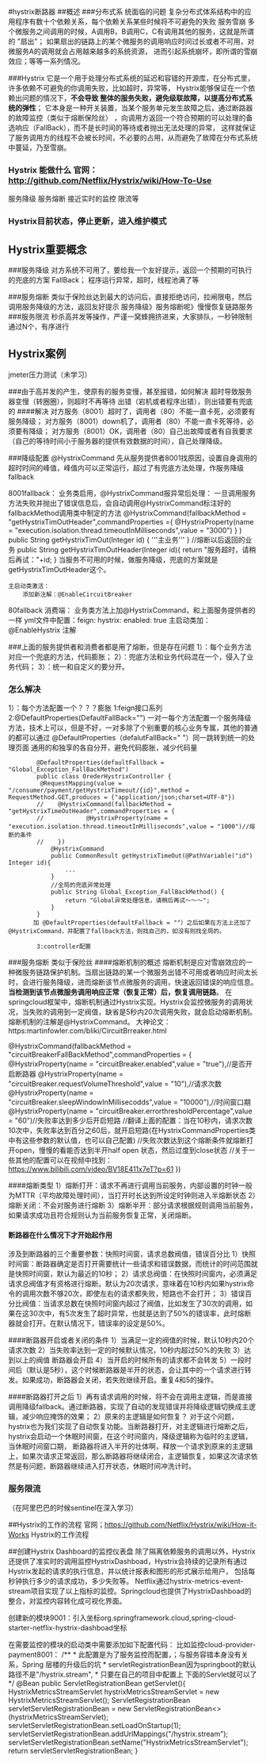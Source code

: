 #hystrix断路器
##概述
###分布式系 统面临的问题
复杂分布式体系结构中的应用程序有数十个依赖关系，每个依赖关系某些时候将不可避免的失败
服务雪崩
多个微服务之间调用的时候，A调用B，B调用C，C有调用其他的服务，这就是所谓的
"扇出"；
如果扇出的链路上的某个微服务的调用响应时间过长或者不可用，对微服务A的调用就会占用越来越多的系统资源，
进而引起系统崩坏，即所谓的雪崩效应；等等一系列情况。

###Hystrix
它是一个用于处理分布式系统的延迟和容错的开源库，在分布式里，许多依赖不可避免的你调用失败，比如超时，异常等，
Hystrix能够保证在一个依赖出问题的情况下，**不会导致
整体的服务失败，避免级联故障，以提高分布式系统的弹性**；
它本身是一种开关装置，当某个服务单元发生故障之后，通过断路器的故障监控（类似于熔断保险丝）
，向调用方返回一个符合预期的可以处理的备选响应（FallBack），而不是长时间的等待或者抛出无法处理的异常，
这样就保证了服务调用方的线程不会被长时间，不必要的占用，从而避免了故障在分布式系统中蔓延，乃至雪崩。
### Hystrix 能做什么 官网：http://github.com/Netflix/Hystrix/wiki/How-To-Use
服务降级
服务熔断
接近实时的监控
限流等
### Hystrix目前状态，停止更新，进入维护模式

## Hystrix重要概念
###服务降级
对方系统不可用了，要给我一个友好提示，返回一个预期的可执行的兜底的方案 FallBack；
程序运行异常，超时，线程池满了等

###服务熔断
类似于保险丝达到最大的访问后，直接拒绝访问，拉闸限电，然后调用服务降级的方法，返回友好提示
服务降级》服务熔断呢》慢慢恢复链路服务
###服务限流
秒杀高并发等操作，严谨一窝蜂拥挤进来，大家排队，一秒钟限制通过N个，有序进行

## Hystrix案例

jmeter压力测试（未学习）

###由于高并发的产生，使原有的服务变慢，甚至报错，如何解决
超时导致服务器变慢（转圈圈），则超时不再等待
出错（宕机或者程序出错），则出错要有兜底的
####解决
对方服务（8001）超时了，调用者（80）不能一直卡死，必须要有服务降级；
对方服务（8001）down机了，调用者（80）不能一直卡死等待，必须要有降级；
对方服务（8001）OK，调用者（80）自己出故障或者有自我要求（自己的等待时间小于服务器的提供有效数据的时间），自己处理降级。


###降级配置
@HystrixCommand
先从服务提供者8001找原因，设置自身调用的超时时间的峰值，峰值内可以正常运行，超过了有兜底方法处理，作服务降级fallback

8001fallback：
    业务类启用，@HystrixCommand报异常后处理：
        一旦调用服务方法失败并抛出了错误信息后，会自动调用@HystrixCommand标注好的fallbackMethod调用类中制定的方法
       @HystrixCommand(fallbackMethod = "getHystrixTimOutHeader",commandProperties ={
                   @HystrixProperty(name = "execution.isolation.thread.timeoutInMilliseconds",value = "3000")
           } )
           public String getHystrixTimOut(Integer id) {
           '''主业务'''
           }
           //熔断以后返回的业务
           public String getHystrixTimOutHeader(Integer id){
                   return "服务超时，请稍后再试："+id;
               }
           当服务不可用的时候，做服务降级，兜底的方案就是getHystrixTimOutHeader这个。
       
    主启动类激活：
        添加新注解：@EnableCircuitBreaker

80fallback 消费端：
    业务类方法上加@HystrixCommand，和上面服务提供者的一样
    yml文件中配置：feign:
                     hystrix:
                         enabled: true
    主启动类加：@EnableHystrix 注解
    


###上面的服务提供者和消费者都是用了熔断，但是存在问题
1）：每个业务方法对应一个兜底的方法，代码膨胀；
2）：兜底方法和业务代码混在一个，侵入了业务代码；
3）：统一和自定义的要分开。
### 怎么解决
1）：每个方法配置一个？？？膨胀
            1:feign接口系列
            2:@DefaultProperties(DefaultFallBack="")
                    一对一每个方法配置一个服务降级方法，技术上可以，但是不好，一对多除了个别重要的核心业务专属，其他的普通的都可以通过
                    @DefaultProperties（defalutFallBack=" "）同一跳转到统一的处理页面
              通用的和独享的各自分开，避免代码膨胀，减少代码量
           
            @DefaultProperties(defaultFallback = "Global_Exception_FallBackMethod")
            public class OrederHystrixController {
             @RequestMapping(value = "/consumer/payment/getHystrixTimeout/{id}",method = RequestMethod.GET,produces = {"application/json;charset=UTF-8"})
            //    @HystrixCommand(fallbackMethod = "getHystrixTimeOutHeader",commandProperties = {
            //            @HystrixProperty(name = "execution.isolation.thread.timeoutInMilliseconds",value = "1000")//熔断的条件
            //    })
                @HystrixCommand
                public CommonResult getHystrixTimeOut(@PathVariable("id") Integer id){
                    ...
                }
                //全局的兜底异常处理
                public String Global_Exception_FallBackMethod() {
                    return "Global异常处理信息，请稍后再试～～～";
                }
            }
           加 @DefaultProperties(defaultFallback = ""）之后如果在方法上还加了@HystrixCommand，并配置了fallback方法，则找自己的，如没有则找全局的。

            3:controller配置

###服务熔断
类似于保险丝
####熔断机制的概述
熔断机制是应对雪崩效应的一种微服务链路保护机制。当扇出链路的某一个微服务出错不可用或者响应时间太长时，会进行服务降级，进而熔断该节点微服务的调用，快速返回错误的响应信息。
**当检测到该节点微服务调用响应正常（恢复正常）后，恢复调用链路**。
在springcloud框架中，熔断机制通过Hystrix实现。Hystrix会监控微服务的调用状况，当失败的调用到一定阀值，缺省是5秒内20次调用失败，就会启动熔断机制。熔断机制的注解是@HystrixCommand。
大神论文：https:martinfowler.com/bliki/CircuitBrreaker.html


  @HystrixCommand(fallbackMethod = "circuitBreakerFallBackMethod",commandProperties = {
            @HystrixProperty(name = "circuitBreaker.enabled",value = "true"),//是否开启断路器
            @HystrixProperty(name = "circuitBreaker.requestVolumeThreshold",value = "10"),//请求次数
            @HystrixProperty(name = "circuitBreaker.sleepWindowInMillisecodds",value = "10000"),//时间窗口期
            @HystrixProperty(name = "circuitBreaker.errorthresholdPercentage",value = "60")//失败率达到多少后开启短路
            //翻译上面的配置：当在10秒内，请求次数10次中，失败率达到百分之60后，就开启短路(在HystrixCommandProperties类中有这些参数的默认值，也可以自己配置)
            //失败次数达到这个熔断条件就熔断打开open，慢慢的看能否达到半开half open 状态，然后过度到close状态
    //关于一些其他的配置可以在视频中找到：https://www.bilibili.com/video/BV18E411x7eT?p=61
    })
    
####熔断类型
1）熔断打开：请求不再进行调用当前服务，内部设置的时钟一般为MTTR（平均故障处理时间），当打开时长达到所设定时钟则进入半熔断状态
2）熔断关闭：不会对服务进行熔断
3）熔断半开：部分请求根据规则调用当前服务，如果请求成功且符合规则认为当前服务恢复正常，关闭熔断。
#### 断路器在什么情况下才开始起作用
涉及到断路器的三个重要参数：快照时间窗，请求总数阀值，错误百分比
1）快照时间窗：断路器确定是否打开需要统计一些请求和错误数据，而统计的时间范围就是快照时间窗，默认为最近的10秒；
2）请求总阀值：在快照时间窗内，必须满足请求总阀值才有资格进行熔断。默认为20次请求，意味着在10秒内如果hystrix命令的调用次数不够20次，即使左右的请求都失败，短路也不会打开；
3）错误百分比阀值：当请求总数在快照时间窗内超过了阀值，比如发生了30次的调用，如果在这30次中，有5次发生了超时异常，也就是达到了50%的错误率，此时熔断器就会打开。在默认情况下，错误率的设定是50%。

####断路器开启或者关闭的条件
1）当满足一定的阀值的时候，默认10秒内20个请求次数
2）当失败率达到一定的时候默认情况，10秒内超过50%的失败
3）达到以上的阀值 断路器会开启
4）当开启的时候所有的请求都不会转发
5）一段时间后（默认是5秒），这个时候断路器是半开的状态，会让其中的一个请求进行转发。如果成功，断路器会关闭，若失败继续开启。重复4和5的操作。

####断路器打开之后
1）再有请求调用的时候，将不会在调用主逻辑，而是直接调用降级fallback。通过断路器，实现了自动的发现错误并将降级逻辑切换成主逻辑，减少响应掩饰的效果；
2）原来的主逻辑是如何恢复？
  对于这个问题，hystrix也为我们实现了自动恢复功能。当断路器打开，对主逻辑进行熔断之后，hystrix会启动一个休眠时间窗，在这个时间窗内，降级逻辑称为临时的主逻辑，当休眠时间窗口期，
  断路器将进入半开的壮体啊，释放一个请求到原来的主逻辑上，如果次请求正常返回，那么断路器将继续闭合，主逻辑恢复，如果这次请求依然是有问题，断路器继续进入打开状态，休眠时间冲洗计时。
  
### 服务限流
（在阿里巴巴的时候sentinel在深入学习）

##Hystrix的工作的流程
官网；https://github.com/Netflix/Hystrix/wiki/How-it-Works
Hystrix的工作流程

##创建Hystrix Dashboard的监控仪表盘
除了隔离依赖服务的调用以外，Hystrix还提供了准实时的调用监控HystrixDashboad，Hystrix会持续的记录所有通过Hystrix发起的请求的执行信息，并以统计报表和图形的形式展示给用户，
包括每秒钟执行多少的请求成功，多少失败等。 Netflix通过hystrix-metrics-event-stream项目实现了以上指标的监控。Springcloud也提供了HystrixDashboad的整合，对监控内容转化成可视化界面。

创建新的模块9001：引入坐标org.springframework.cloud,spring-cloud-starter-netflix-hystrix-dashboad坐标

在需要监控的模块的启动类中需要添加如下配置代码：
比如监控cloud-provider-payment8001：
  /**
     * 此配置是为了服务监控而配置，；与服务容错本身没有关系，Spring 层楼的升级后的坑
     * servletRegistrationBean因为springboot的默认路径不是"/hystrix.stream",
     * 只要在自己的项目中配置上 下面的Servlet就可以了
     */
    @Bean
    public ServletRegistrationBean getServlet(){
        HystrixMetricsStreamServlet hystrixMetricsStreamServlet = new HystrixMetricsStreamServlet();
        ServletRegistrationBean<Servlet> servletServletRegistrationBean = new ServletRegistrationBean<>(hystrixMetricsStreamServlet);
        servletServletRegistrationBean.setLoadOnStartup(1);
        servletServletRegistrationBean.addUrlMappings("/hystrix.stream");
        servletServletRegistrationBean.setName("HystrixMetricsStreamServlet");
        return servletServletRegistrationBean;
    }
    
    
















 
